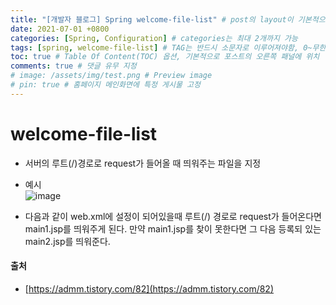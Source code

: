 ```yaml
---
title: "[개발자 블로그] Spring welcome-file-list" # post의 layout이 기본적으로 post로 설정되어있어서 Front Matter에 따로 layout변수를 만들어 주지 않아도 됨
date: 2021-07-01 +0800
categories: [Spring, Configuration] # categories는 최대 2개까지 가능
tags: [spring, welcome-file-list] # TAG는 반드시 소문자로 이루어져야함, 0~무한개까지 지정 가능
toc: true # Table Of Content(TOC) 옵션, 기본적으로 포스트의 오른쪽 패널에 위치
comments: true # 댓글 유무 지정
# image: /assets/img/test.png # Preview image
# pin: true # 홈페이지 메인화면에 특정 게시물 고정
---
```


# welcome-file-list
- 서버의 루트(/)경로로 request가 들어올 때 띄워주는 파일을 지정
- 예시<br>
![image](https://user-images.githubusercontent.com/44339530/98515586-938bd200-22ae-11eb-9810-5c5ab0efcc3c.png)<br>

- 다음과 같이 web.xml에 설정이 되어있을때 루트(/) 경로로 request가 들어온다면 main1.jsp를 띄워주게 된다. 만약 main1.jsp를 찾이 못한다면 그 다음 등록되 있는 main2.jsp를 띄워준다.
 
#### 출처
- [https://admm.tistory.com/82](https://admm.tistory.com/82)

